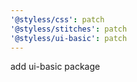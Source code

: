 ```yaml
---
'@styless/css': patch
'@styless/stitches': patch
'@styless/ui-basic': patch
---
```


add ui-basic package
